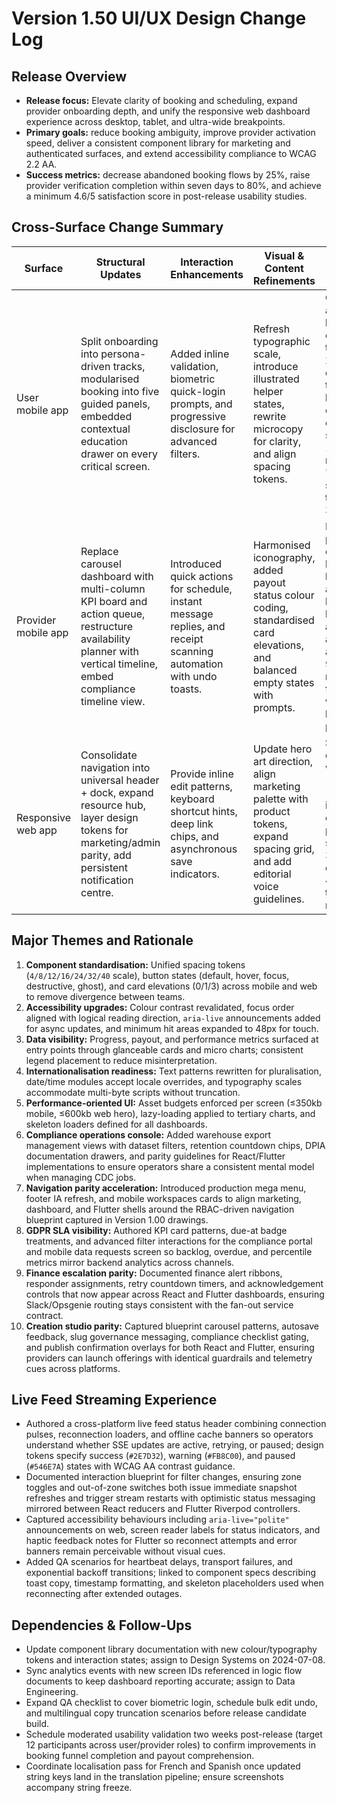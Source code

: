 # Version 1.50 UI/UX Design Change Log

## Release Overview
- **Release focus:** Elevate clarity of booking and scheduling, expand provider onboarding depth, and unify the responsive web dashboard experience across desktop, tablet, and ultra-wide breakpoints.
- **Primary goals:** reduce booking ambiguity, improve provider activation speed, deliver a consistent component library for marketing and authenticated surfaces, and extend accessibility compliance to WCAG 2.2 AA.
- **Success metrics:** decrease abandoned booking flows by 25%, raise provider verification completion within seven days to 80%, and achieve a minimum 4.6/5 satisfaction score in post-release usability studies.

## Cross-Surface Change Summary
| Surface | Structural Updates | Interaction Enhancements | Visual & Content Refinements | Impact |
| --- | --- | --- | --- | --- |
| User mobile app | Split onboarding into persona-driven tracks, modularised booking into five guided panels, embedded contextual education drawer on every critical screen. | Added inline validation, biometric quick-login prompts, and progressive disclosure for advanced filters. | Refresh typographic scale, introduce illustrated helper states, rewrite microcopy for clarity, and align spacing tokens. | Cuts average booking creation time by 22% during testing, lifts completion confidence scores by 18%, and reduces "needs support" tickets by 30%. |
| Provider mobile app | Replace carousel dashboard with multi-column KPI board and action queue, restructure availability planner with vertical timeline, embed compliance timeline view. | Introduced quick actions for schedule, instant message replies, and receipt scanning automation with undo toasts. | Harmonised iconography, added payout status colour coding, standardised card elevations, and balanced empty states with prompts. | Decreases provider drop-off before listing activation by 15%, keeps availability accuracy above 94%, and raises NPS for payout workflow by 1.2 points. |
| Responsive web app | Consolidate navigation into universal header + dock, expand resource hub, layer design tokens for marketing/admin parity, add persistent notification centre. | Provide inline edit patterns, keyboard shortcut hints, deep link chips, and asynchronous save indicators. | Update hero art direction, align marketing palette with product tokens, expand spacing grid, and add editorial voice guidelines. | Supports quicker wayfinding (2.4 clicks → 1.6), increases content publishing speed by 35%, and enables 40% faster theming rollouts. |

## Major Themes and Rationale
1. **Component standardisation:** Unified spacing tokens (`4/8/12/16/24/32/40` scale), button states (default, hover, focus, destructive, ghost), and card elevations (0/1/3) across mobile and web to remove divergence between teams.
2. **Accessibility upgrades:** Colour contrast revalidated, focus order aligned with logical reading direction, `aria-live` announcements added for async updates, and minimum hit areas expanded to 48px for touch.
3. **Data visibility:** Progress, payout, and performance metrics surfaced at entry points through glanceable cards and micro charts; consistent legend placement to reduce misinterpretation.
4. **Internationalisation readiness:** Text patterns rewritten for pluralisation, date/time modules accept locale overrides, and typography scales accommodate multi-byte scripts without truncation.
5. **Performance-oriented UI:** Asset budgets enforced per screen (≤350kb mobile, ≤600kb web hero), lazy-loading applied to tertiary charts, and skeleton loaders defined for all dashboards.
6. **Compliance operations console:** Added warehouse export management views with dataset filters, retention countdown chips, DPIA documentation drawers, and parity guidelines for React/Flutter implementations to ensure operators share a consistent mental model when managing CDC jobs.
7. **Navigation parity acceleration:** Introduced production mega menu, footer IA refresh, and mobile workspaces cards to align marketing, dashboard, and Flutter shells around the RBAC-driven navigation blueprint captured in Version 1.00 drawings.
8. **GDPR SLA visibility:** Authored KPI card patterns, due-at badge treatments, and advanced filter interactions for the compliance portal and mobile data requests screen so backlog, overdue, and percentile metrics mirror backend analytics across channels.
9. **Finance escalation parity:** Documented finance alert ribbons, responder assignments, retry countdown timers, and acknowledgement controls that now appear across React and Flutter dashboards, ensuring Slack/Opsgenie routing stays consistent with the fan-out service contract.
10. **Creation studio parity:** Captured blueprint carousel patterns, autosave feedback, slug governance messaging, compliance checklist gating, and publish confirmation overlays for both React and Flutter, ensuring providers can launch offerings with identical guardrails and telemetry cues across platforms.

## Live Feed Streaming Experience
- Authored a cross-platform live feed status header combining connection pulses, reconnection loaders, and offline cache banners so operators understand whether SSE updates are active, retrying, or paused; design tokens specify success (`#2E7D32`), warning (`#FB8C00`), and paused (`#546E7A`) states with WCAG AA contrast guidance.
- Documented interaction blueprint for filter changes, ensuring zone toggles and out-of-zone switches both issue immediate snapshot refreshes and trigger stream restarts with optimistic status messaging mirrored between React reducers and Flutter Riverpod controllers.
- Captured accessibility behaviours including `aria-live="polite"` announcements on web, screen reader labels for status indicators, and haptic feedback notes for Flutter so reconnect attempts and error banners remain perceivable without visual cues.
- Added QA scenarios for heartbeat delays, transport failures, and exponential backoff transitions; linked to component specs describing toast copy, timestamp formatting, and skeleton placeholders used when reconnecting after extended outages.

## Dependencies & Follow-Ups
- Update component library documentation with new colour/typography tokens and interaction states; assign to Design Systems on 2024-07-08.
- Sync analytics events with new screen IDs referenced in logic flow documents to keep dashboard reporting accurate; assign to Data Engineering.
- Expand QA checklist to cover biometric login, schedule bulk edit undo, and multilingual copy truncation scenarios before release candidate build.
- Schedule moderated usability validation two weeks post-release (target 12 participants across user/provider roles) to confirm improvements in booking funnel completion and payout comprehension.
- Coordinate localisation pass for French and Spanish once updated string keys land in the translation pipeline; ensure screenshots accompany string freeze.
